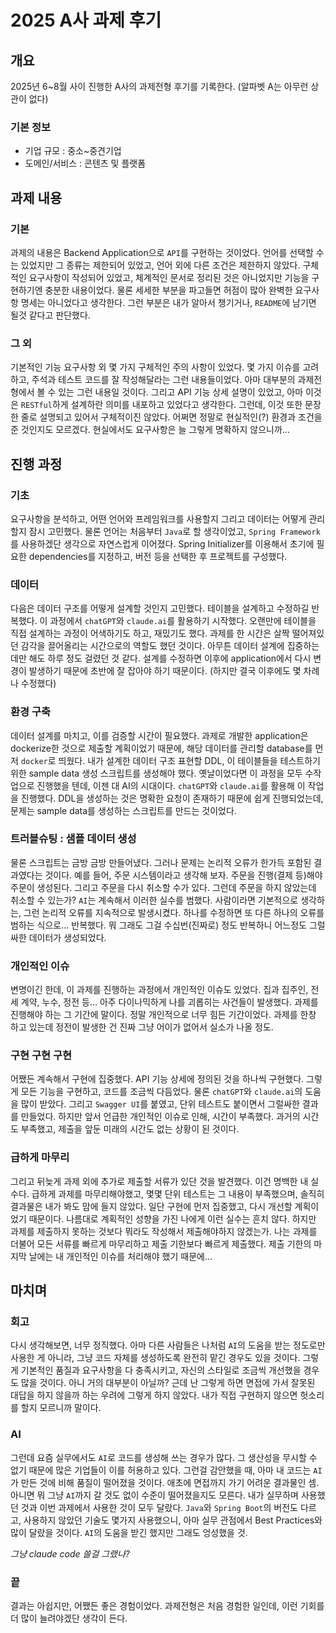# 2025 A사 과제 후기



## 개요

2025년 6~8월 사이 진행한 A사의 과제전형 후기를 기록한다. (알파벳 A는 아무런 상관이 없다)

### 기본 정보

- 기업 규모 : 중소~중견기업
- 도메인/서비스 : 콘텐츠 및 플랫폼



## 과제 내용

### 기본

과제의 내용은 Backend Application으로 `API`를 구현하는 것이었다. 언어를 선택할 수는 있었지만 그 종류는 제한되어 있었고, 언어 외에 다른 조건은 제한하지 않았다. 구체적인 요구사항이 작성되어 있었고, 체계적인 문서로 정리된 것은 아니었지만 기능을 구현하기엔 충분한 내용이었다. 물론 세세한 부분을 파고들면 허점이 많아 완벽한 요구사항 명세는 아니었다고 생각한다. 그런 부분은 내가 알아서 챙기거나, `README`에 남기면 될것 같다고 판단했다. 

### 그 외

기본적인 기능 요구사항 외 몇 가지 구체적인 주의 사항이 있었다. 몇 가지 이슈를 고려하고, 주석과 테스트 코드를 잘 작성해달라는 그런 내용들이었다. 아마 대부분의 과제전형에서 볼 수 있는 그런 내용일 것이다. 그리고 API 기능 상세 설명이 있었고, 아마 이것은 `RESTful`하게 설계하란 의미를 내포하고 있었다고 생각한다. 그런데, 이것 또한 문장 한 줄로 설명되고 있어서 구체적이진 않았다. 어쩌면 정말로 현실적인(?) 환경과 조건을 준 것인지도 모르겠다. 현실에서도 요구사항은 늘 그렇게 명확하지 않으니까...



## 진행 과정

### 기초

요구사항을 분석하고, 어떤 언어와 프레임워크를 사용할지 그리고 데이터는 어떻게 관리할지 잠시 고민했다. 물론 언어는 처음부터 `Java`로 할 생각이었고, `Spring Framework`를 사용하겠단 생각으로 자연스럽게 이어졌다. Spring Initializer를 이용해서 초기에 필요한 dependencies를 지정하고, 버전 등을 선택한 후 프로젝트를 구성했다.

### 데이터

다음은 데이터 구조를 어떻게 설계할 것인지 고민했다. 테이블을 설계하고 수정하길 반복했다. 이 과정에서 `chatGPT`와 `claude.ai`를 활용하기 시작했다. 오랜만에 테이블을 직접 설계하는 과정이 어색하기도 하고, 재밌기도 했다. 과제를 한 시간은 살짝 떨어져있던 감각을 끌어올리는 시간으로의 역할도 했던 것이다. 아무튼 데이터 설계에 집중하는 데만 해도 하루 정도 걸렸던 것 같다. 설계를 수정하면 이후에 application에서 다시 변경이 발생하기 때문에 초반에 잘 잡아야 하기 때문이다. (하지만 결국 이후에도 몇 차례나 수정했다)

### 환경 구축

데이터 설계를 마치고, 이를 검증할 시간이 필요했다. 과제로 개발한 application은 dockerize한 것으로 제출할 계획이었기 때문에, 해당 데이터를 관리할 database를 먼저 `docker`로 띄웠다. 내가 설계한 데이터 구조 표현할 DDL, 이 테이블들을 테스트하기 위한 sample data 생성 스크립트를 생성해야 했다. 옛날이었다면 이 과정을 모두 수작업으로 진행했을 텐데, 이젠 대 AI의 시대이다. `chatGPT`와 `claude.ai`를 활용해 이 작업을 진행했다. DDL을 생성하는 것은 명확한 요청이 존재하기 때문에 쉽게 진행되었는데, 문제는 sample data를 생성하는 스크립트를 만드는 것이었다.

### 트러블슈팅 : 샘플 데이터 생성

물론 스크립트는 금방 금방 만들어냈다. 그러나 문제는 논리적 오류가 한가득 포함된 결과였다는 것이다. 예를 들어, 주문 시스템이라고 생각해 보자. 주문을 진행(결제 등)해야 주문이 생성된다. 그리고 주문을 다시 취소할 수가 있다. 그런데 주문을 하지 않았는데 취소할 수 있는가? `AI`는 계속해서 이러한 실수를 범했다. 사람이라면 기본적으로 생각하는, 그런 논리적 오류를 지속적으로 발생시켰다. 하나를 수정하면 또 다른 하나의 오류를 범하는 식으로... 반복했다. 뭐 그래도 그걸 수십번(진짜로) 정도 반복하니 어느정도 그럴싸한 데이터가 생성되었다. 

### 개인적인 이슈

변명이긴 한데, 이 과제를 진행하는 과정에서 개인적인 이슈도 있었다. 집과 집주인, 전세 계약, 누수, 정전 등... 아주 다이나믹하게 나를 괴롭히는 사건들이 발생했다. 과제를 진행해야 하는 그 기간에 말이다. 정말 개인적으로 너무 힘든 기간이었다. 과제를 한창 하고 있는데 정전이 발생한 건 진짜 그냥 어이가 없어서 실소가 나올 정도.

### 구현 구현 구현

어쨌든 계속해서 구현에 집중했다. API 기능 상세에 정의된 것을 하나씩 구현했다. 그렇게 모든 기능을 구현하고, 코드를 조금씩 다듬었다. 물론 `chatGPT`와 `claude.ai`의 도움을 많이 받았다. 그리고 `Swagger UI`를 붙였고, 단위 테스트도 붙이면서 그럴싸한 결과를 만들었다. 하지만 앞서 언급한 개인적인 이슈로 인해, 시간이 부족했다. 과거의 시간도 부족했고, 제출을 앞둔 미래의 시간도 없는 상황이 된 것이다. 

### 급하게 마무리

그리고 뒤늦게 과제 외에 추가로 제출할 서류가 있단 것을 발견했다. 이건 명백한 내 실수다. 급하게 과제를 마무리해야했고, 몇몇 단위 테스트는 그 내용이 부족했으며, 솔직히 결과물은 내가 봐도 맘에 들지 않았다. 일단 구현에 먼저 집중했고, 다시 개선할 계획이었기 때문이다. 나름대로 계획적인 성향을 가진 나에게 이런 실수는 흔치 않다. 하지만 과제를 제출하지 못하는 것보다 뭐라도 작성해서 제출해야하지 않겠는가. 나는 과제를 더불어 모든 서류를 빠르게 마무리하고 제출 기한보다 빠르게 제출했다. 제출 기한의 마지막 날에는 내 개인적인 이슈를  처리해야 했기 때문에... 



## 마치며

### 회고

다시 생각해보면, 너무 정직했다. 아마 다른 사람들은 나처럼 `AI`의 도움을 받는 정도로만 사용한 게 아니라, 그냥 코드 자체를 생성하도록 완전히 맡긴 경우도 있을 것이다. 그렇게 기본적인 품질과 요구사항을 다 충족시키고, 자신의 스타일로 조금씩 개선했을 경우도 많을 것이다. 아니 거의 대부분이 아닐까? 근데 난 그렇게 하면 면접에 가서 잘못된 대답을 하지 않을까 하는 우려에 그렇게 하지 않았다. 내가 직접 구현하지 않으면 헛소리를 할지 모르니까 말이다. 

### AI

그런데 요즘 실무에서도 `AI`로 코드를 생성해 쓰는 경우가 많다. 그 생산성을 무시할 수 없기 때문에 많은 기업들이 이를 허용하고 있다. 그런걸 감안했을 때, 아마 내 코드는 `AI`가 만든 것에 비해 품질이 떨어졌을 것이다. 애초에 면접까지 가기 어려운 결과물인 셈. 아니면 뭐 그냥 `AI`까지 갈 것도 없이 수준이 떨어졌을지도 모른다. 내가 실무하며 사용했던 것과 이번 과제에서 사용한 것이 모두 달랐다. `Java`와 `Spring Boot`의 버전도 다르고, 사용하지 않았던 기술도 몇가지 사용했으니, 아마 실무 관점에서 Best Practices와 많이 달랐을 것이다. `AI`의 도움을 받긴 했지만 그래도 엉성했을 것.

*그냥 claude code 쓸걸 그랬나?*

### 끝

결과는 아쉽지만, 어쨌든 좋은 경험이었다. 과제전형은 처음 경험한 일인데, 이런 기회를 더 많이 늘려야겠단 생각이 든다.

